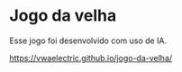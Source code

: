 # Jogo da velha 
Esse jogo foi desenvolvido com uso de IA.

https://vwaelectric.github.io/jogo-da-velha/
